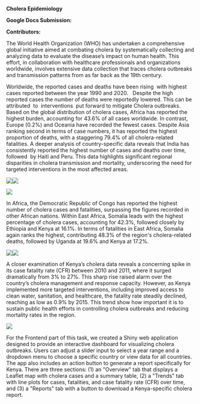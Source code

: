**Cholera Epidemiology**

**Google Docs Submission:**

**Contributors:**

The World Health Organization (WHO) has undertaken a comprehensive global initiative aimed at combating cholera by systematically collecting and analyzing data to evaluate the disease’s impact on human health. This effort, in collaboration with healthcare professionals and organizations worldwide, involves extensive data collection that traces cholera outbreaks and transmission patterns from as far back as the 19th century.

Worldwide, the reported cases and deaths have been rising  with highest cases reported between the year 1990 and 2020.   Despite the high reported cases the number of deaths were reportedly lowered. This can be attributed  to  interventions  put forward to mitigate Cholera outbreaks. Based on the global distribution of cholera cases, Africa has reported the highest burden, accounting for 43.6% of all cases worldwide. In contrast, Europe (0.2%) and Oceania have recorded the fewest cases. Despite Asia ranking second in terms of case numbers, it has reported the highest proportion of deaths, with a staggering 79.4% of all cholera-related fatalities. A deeper analysis of country-specific data reveals that India has consistently reported the highest number of cases and deaths over time, followed  by Haiti and Peru. This data highlights significant regional disparities in cholera transmission and mortality, underscoring the need for targeted interventions in the most affected areas.

![](file:///C:/Users/ADMINI~1/AppData/Local/Temp/msohtmlclip1/01/clip_image002.png)![](file:///C:/Users/ADMINI~1/AppData/Local/Temp/msohtmlclip1/01/clip_image004.png)

![](file:///C:/Users/ADMINI~1/AppData/Local/Temp/msohtmlclip1/01/clip_image006.png)

In Africa, the Democratic Republic of Congo has reported the highest number of cholera cases and fatalities, surpassing the figures recorded in other African nations. Within East Africa, Somalia leads with the highest percentage of cholera cases, accounting for 42.3%, followed closely by Ethiopia and Kenya at 16.1%. In terms of fatalities in East Africa, Somalia again ranks the highest, contributing 48.3% of the region's cholera-related deaths, followed by Uganda at 19.6% and Kenya at 17.2%.

![](file:///C:/Users/ADMINI~1/AppData/Local/Temp/msohtmlclip1/01/clip_image008.png)![](file:///C:/Users/ADMINI~1/AppData/Local/Temp/msohtmlclip1/01/clip_image010.png)

A closer examination of Kenya’s cholera data reveals a concerning spike in its case fatality rate (CFR) between 2010 and 2011, where it surged dramatically from 3% to 27%. This sharp rise raised alarm over the country’s cholera management and response capacity. However, as Kenya implemented more targeted interventions, including improved access to clean water, sanitation, and healthcare, the fatality rate steadily declined, reaching as low as 0.9% by 2015. This trend show how important it is to sustain public health efforts in controlling cholera outbreaks and reducing mortality rates in the region.

![](file:///C:/Users/ADMINI~1/AppData/Local/Temp/msohtmlclip1/01/clip_image012.png)

For the Frontend part of this task, we created a Shiny web application designed to provide an interactive dashboard for visualizing cholera outbreaks. Users can adjust a slider input to select a year range and a dropdown menu to choose a specific country or view data for all countries. The app also includes an action button to generate a report specifically for Kenya. There are three sections: (1) an "Overview" tab that displays a Leaflet map with cholera cases and a summary table, (2) a "Trends" tab with line plots for cases, fatalities, and case fatality rate (CFR) over time, and (3) a "Reports" tab with a button to download a Kenya-specific cholera report.